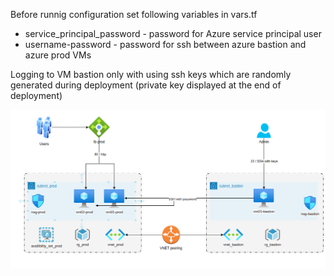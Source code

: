
Before runnig configuration set following variables in vars.tf
- service_principal_password - password for Azure service principal user
- username-password - password for ssh between azure bastion and azure prod VMs

Logging to VM bastion only with using ssh keys which are randomly generated during deployment (private key displayed at the end of deployment)

![alt test]( https://github.com/przemekgorzynski/infrastructure_as_code/blob/master/terraform/azure-infra/example1/docs/Azure.png )
